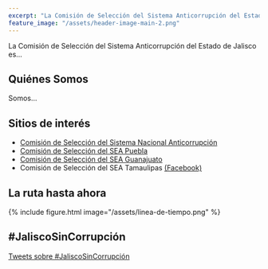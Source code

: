 ```yaml
---
excerpt: "La Comisión de Selección del Sistema Anticorrupción del Estado de Jalisco es..."
feature_image: "/assets/header-image-main-2.png"
---
```


La Comisión de Selección del Sistema Anticorrupción del Estado de Jalisco es...


## Quiénes Somos  

Somos...


## Sitios de interés

- [Comisión de Selección del Sistema Nacional Anticorrupción](http://comisionsna.mx/)
- [Comisión de Selección del SEA Puebla](http://comisionseapuebla.org/)
- [Comisión de Selección del SEA Guanajuato](http://comisiondeselecciongto.org/)
- Comisión de Selección del SEA Tamaulipas [(Facebook)](https://www.facebook.com/csseatamaulipas)


## La ruta hasta ahora  

{% include figure.html image="/assets/linea-de-tiempo.png" %}


## #JaliscoSinCorrupción

<a class="twitter-timeline"  href="https://twitter.com/hashtag/JaliscoSinCorrupci%C3%B3n" data-widget-id="912596166822436865">Tweets sobre #JaliscoSinCorrupción</a>
<script>!function(d,s,id){var js,fjs=d.getElementsByTagName(s)[0],p=/^http:/.test(d.location)?'http':'https';if(!d.getElementById(id)){js=d.createElement(s);js.id=id;js.src=p+"://platform.twitter.com/widgets.js";fjs.parentNode.insertBefore(js,fjs);}}(document,"script","twitter-wjs");</script>
          
